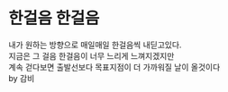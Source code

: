 # 한걸음 한걸음
내가 원하는 방향으로 매일매일 한걸음씩 내딛고있다.<br />
지금은 그 걸음 한걸음이 너무 느리게 느껴지겠지만 <br />
계속 걷다보면 출발선보다 목표지점이 더 가까워질 날이 올것이다 <br />
 by 감비
